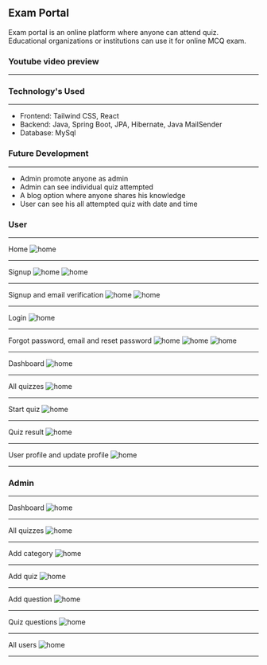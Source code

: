 ## Exam Portal
Exam portal is an online platform where anyone can attend quiz. Educational organizations or institutions can use it for online MCQ exam. 

### Youtube video preview
___

### Technology's Used
___
* Frontend: Tailwind CSS, React
* Backend: Java, Spring Boot, JPA, Hibernate, Java MailSender
* Database: MySql

### Future Development
___
* Admin promote anyone as admin 
* Admin can see individual quiz attempted
* A blog option where anyone shares his knowledge
* User can see his all attempted quiz with date and time

### User
___
Home
![home](./images/home.png)
___
Signup
![home](./images/signup1.png)
![home](./images/signup2.png)
___
Signup and email verification
![home](./images/after_signup_email_send.png)
![home](./images/verify_registration.png)
___
Login
![home](./images/after_verifation_eamil_login.png)
___
Forgot password, email and reset password
![home](./images/forgotpassword_email.png)
![home](./images/rest_password_email_verification.png)
![home](./images/reset_password.png)
___
Dashboard
![home](./images/after_login_dashboard.png)
___
All quizzes
![home](./images/user_see_allquizes.png)
___
Start quiz
![home](./images/user_attempted_quiz.png)
___
Quiz result
![home](./images/quiz-result.png)
___
User profile and update profile
![home](./images/user_update_profile.png)
___

### Admin
___
Dashboard
![home](./images/admin_dashboard.png)
___
All quizzes 
![home](./images/admin_all_quiz.png)
___
Add category
![home](./images/admin_add_category.png)
___
Add quiz
![home](./images/admin_add_quiz.png)
___
Add question
![home](./images/admin_add_question.png)
___
Quiz questions
![home](./images/admin_add_quiestion_on_quiz.png)
___
All users
![home](./images/admin_all_users.png)
___
